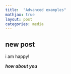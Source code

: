 ```yaml
---
title:  "Advanced examples"
mathjax: true
layout: post
categories: media
---
```


## new post

i am happy!

***how about you***
